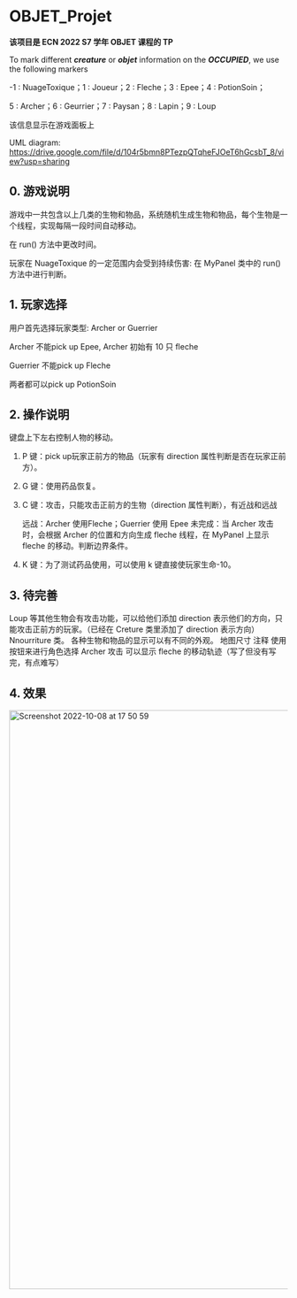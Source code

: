 # OBJET_Projet

**该项目是 ECN 2022 S7 学年 OBJET 课程的 TP**

To mark different **_creature_** or **_objet_** information on the **_OCCUPIED_**, we use the following markers

-1 : NuageToxique；1 : Joueur；2 : Fleche；3 : Epee；4 : PotionSoin；

5 : Archer；6 : Geurrier；7 : Paysan；8 : Lapin；9 : Loup

该信息显示在游戏面板上


UML diagram: https://drive.google.com/file/d/104r5bmn8PTezpQTqheFJOeT6hGcsbT_8/view?usp=sharing
## 0. 游戏说明
游戏中一共包含以上几类的生物和物品，系统随机生成生物和物品，每个生物是一个线程，实现每隔一段时间自动移动。

在 run() 方法中更改时间。

玩家在 NuageToxique 的一定范围内会受到持续伤害:
    在 MyPanel 类中的 run() 方法中进行判断。

## 1. 玩家选择
用户首先选择玩家类型: Archer or Guerrier

Archer 不能pick up Epee, Archer 初始有 10 只 fleche

Guerrier 不能pick up Fleche

两者都可以pick up PotionSoin

## 2. 操作说明
键盘上下左右控制人物的移动。

1. P 键：pick up玩家正前方的物品（玩家有 direction 属性判断是否在玩家正前方）。

2. G 键：使用药品恢复。

3. C 键：攻击，只能攻击正前方的生物（direction 属性判断），有近战和远战

    远战：Archer 使用Fleche；Guerrier 使用 Epee
    未完成：当 Archer 攻击时，会根据 Archer 的位置和方向生成 fleche 线程，在 MyPanel 上显示 fleche 的移动。判断边界条件。

4. K 键：为了测试药品使用，可以使用 k 键直接使玩家生命-10。

## 3. 待完善
Loup 等其他生物会有攻击功能，可以给他们添加 direction 表示他们的方向，只能攻击正前方的玩家。（已经在 Creture 类里添加了 direction 表示方向）
Nnourriture 类。
各种生物和物品的显示可以有不同的外观。
地图尺寸
注释
使用按钮来进行角色选择
Archer 攻击 可以显示 fleche 的移动轨迹（写了但没有写完，有点难写）

## 4. 效果

<img width="1047" alt="Screenshot 2022-10-08 at 17 50 59" src="https://user-images.githubusercontent.com/95653923/194716114-78b1f22d-e30b-44be-b4c2-86c036bed395.png">

